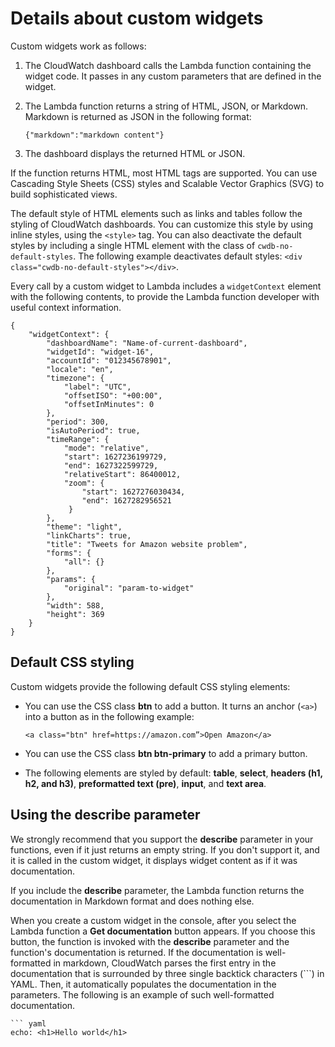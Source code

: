 # Details about custom widgets<a name="add_custom_widget_dashboard_about"></a>

Custom widgets work as follows:

1. The CloudWatch dashboard calls the Lambda function containing the widget code\. It passes in any custom parameters that are defined in the widget\.

1. The Lambda function returns a string of HTML, JSON, or Markdown\. Markdown is returned as JSON in the following format:

   ```
   {"markdown":"markdown content"}
   ```

1. The dashboard displays the returned HTML or JSON\.

If the function returns HTML, most HTML tags are supported\. You can use Cascading Style Sheets \(CSS\) styles and Scalable Vector Graphics \(SVG\) to build sophisticated views\.

The default style of HTML elements such as links and tables follow the styling of CloudWatch dashboards\. You can customize this style by using inline styles, using the `<style>` tag\. You can also deactivate the default styles by including a single HTML element with the class of `cwdb-no-default-styles`\. The following example deactivates default styles: `<div class="cwdb-no-default-styles"></div>`\.

Every call by a custom widget to Lambda includes a `widgetContext` element with the following contents, to provide the Lambda function developer with useful context information\.

```
{
    "widgetContext": {
        "dashboardName": "Name-of-current-dashboard",
        "widgetId": "widget-16",
        "accountId": "012345678901",
        "locale": "en",
        "timezone": {
            "label": "UTC",
            "offsetISO": "+00:00",
            "offsetInMinutes": 0
        },
        "period": 300,
        "isAutoPeriod": true,
        "timeRange": {
            "mode": "relative",
            "start": 1627236199729,
            "end": 1627322599729,
            "relativeStart": 86400012,
            "zoom": {
                "start": 1627276030434,
                "end": 1627282956521
             }
        },
        "theme": "light",
        "linkCharts": true,
        "title": "Tweets for Amazon website problem",
        "forms": {
            "all": {}
        },
        "params": {
            "original": "param-to-widget"
        },
        "width": 588,
        "height": 369
    }
}
```

## Default CSS styling<a name="add_custom_widget_styling"></a>

Custom widgets provide the following default CSS styling elements:
+ You can use the CSS class **btn** to add a button\. It turns an anchor \(`<a>`\) into a button as in the following example:

  ```
  <a class="btn" href=https://amazon.com”>Open Amazon</a>
  ```
+ You can use the CSS class **btn btn\-primary** to add a primary button\.
+ The following elements are styled by default: **table**, **select**, **headers \(h1, h2, and h3\)**, **preformatted text \(pre\)**, **input**, and **text area**\.

## Using the describe parameter<a name="add_custom_widget_describe"></a>

We strongly recommend that you support the **describe** parameter in your functions, even if it just returns an empty string\. If you don't support it, and it is called in the custom widget, it displays widget content as if it was documentation\.

If you include the **describe** parameter, the Lambda function returns the documentation in Markdown format and does nothing else\.

When you create a custom widget in the console, after you select the Lambda function a **Get documentation** button appears\. If you choose this button, the function is invoked with the **describe** parameter and the function's documentation is returned\. If the documentation is well\-formatted in markdown, CloudWatch parses the first entry in the documentation that is surrounded by three single backtick characters \(```\) in YAML\. Then, it automatically populates the documentation in the parameters\. The following is an example of such well\-formatted documentation\. 

```
``` yaml
echo: <h1>Hello world</h1>
```
```